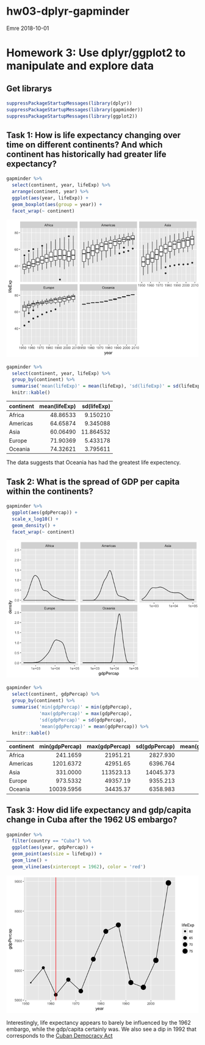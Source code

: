 hw03-dplyr-gapminder
================
Emre
2018-10-01

# Homework 3: Use dplyr/ggplot2 to manipulate and explore data

## Get librarys

``` r
suppressPackageStartupMessages(library(dplyr))
suppressPackageStartupMessages(library(gapminder))
suppressPackageStartupMessages(library(ggplot2))
```

## Task 1: How is life expectancy changing over time on different continents? And which continent has historically had greater life expectancy?

``` r
gapminder %>%
  select(continent, year, lifeExp) %>%
  arrange(continent, year) %>%
  ggplot(aes(year, lifeExp)) +
  geom_boxplot(aes(group = year)) +
  facet_wrap(~ continent)
```

![](hw03-dplyr-gapminder_files/figure-gfm/unnamed-chunk-2-1.png)<!-- -->

``` r
gapminder %>%
  select(continent, year, lifeExp) %>%
  group_by(continent) %>%
  summarise('mean(lifeExp)' = mean(lifeExp), 'sd(lifeExp)' = sd(lifeExp)) %>%
  knitr::kable()
```

| continent | mean(lifeExp) | sd(lifeExp) |
| :-------- | ------------: | ----------: |
| Africa    |      48.86533 |    9.150210 |
| Americas  |      64.65874 |    9.345088 |
| Asia      |      60.06490 |   11.864532 |
| Europe    |      71.90369 |    5.433178 |
| Oceania   |      74.32621 |    3.795611 |

The data suggests that Oceania has had the greatest life expectency.

## Task 2: What is the spread of GDP per capita within the continents?

``` r
gapminder %>%
  ggplot(aes(gdpPercap)) +
  scale_x_log10() +
  geom_density() +
  facet_wrap(~ continent)
```

![](hw03-dplyr-gapminder_files/figure-gfm/unnamed-chunk-4-1.png)<!-- -->

``` r
gapminder %>%
  select(continent, gdpPercap) %>%
  group_by(continent) %>%
  summarise('min(gdpPercap)' = min(gdpPercap),
            'max(gdpPercap)' = max(gdpPercap),
            'sd(gdpPercap)' = sd(gdpPercap),
            'mean(gdpPercap)' = mean(gdpPercap)) %>%
  knitr::kable()
```

| continent | min(gdpPercap) | max(gdpPercap) | sd(gdpPercap) | mean(gdpPercap) |
| :-------- | -------------: | -------------: | ------------: | --------------: |
| Africa    |       241.1659 |       21951.21 |      2827.930 |        2193.755 |
| Americas  |      1201.6372 |       42951.65 |      6396.764 |        7136.110 |
| Asia      |       331.0000 |      113523.13 |     14045.373 |        7902.150 |
| Europe    |       973.5332 |       49357.19 |      9355.213 |       14469.476 |
| Oceania   |     10039.5956 |       34435.37 |      6358.983 |       18621.609 |

## Task 3: How did life expectancy and gdp/capita change in Cuba after the 1962 US embargo?

``` r
gapminder %>%
  filter(country == "Cuba") %>%
  ggplot(aes(year, gdpPercap)) +
  geom_point(aes(size = lifeExp)) +
  geom_line() +
  geom_vline(aes(xintercept = 1962), color = 'red')
```

![](hw03-dplyr-gapminder_files/figure-gfm/unnamed-chunk-6-1.png)<!-- -->

Interestingly, life expectancy appears to barely be influenced by the
1962 embargo, while the gdp/capita certainly was. We also see a dip in
1992 that corresponds to the [Cuban Democracy
Act](https://en.wikipedia.org/wiki/Cuban_Democracy_Act)

